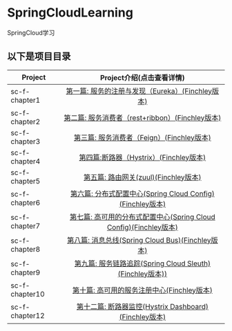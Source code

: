# SpringCloudLearning

SpringCloud学习

## 以下是项目目录

| Project               | Project介绍(点击查看详情)     |
| --------              |          :----:             |
| sc-f-chapter1         |         [第一篇: 服务的注册与发现（Eureka）(Finchley版本)][1]            |
| sc-f-chapter2         |         [第二篇: 服务消费者（rest+ribbon）(Finchley版本)][2]            |
| sc-f-chapter3         |         [ 第三篇: 服务消费者（Feign）(Finchley版本) ][3]            |
| sc-f-chapter4         |         [ 第四篇:断路器（Hystrix）(Finchley版本) ][4]            |
| sc-f-chapter5         |         [ 第五篇: 路由网关(zuul)(Finchley版本) ][5]            |
| sc-f-chapter6         |         [ 第六篇: 分布式配置中心(Spring Cloud Config)(Finchley版本) ][6]            |
| sc-f-chapter7         |         [ 第七篇: 高可用的分布式配置中心(Spring Cloud Config)(Finchley版本) ][7]            |
| sc-f-chapter8         |         [ 第八篇: 消息总线(Spring Cloud Bus)(Finchley版本) ][8]            |
| sc-f-chapter9         |         [ 第九篇: 服务链路追踪(Spring Cloud Sleuth)(Finchley版本)) ][9]            |
| sc-f-chapter10         |         [ 第十篇: 高可用的服务注册中心(Finchley版本) ][10]            |
| sc-f-chapter12         |         [ 第十二篇: 断路器监控(Hystrix Dashboard)(Finchley版本) ][12]            |

[1]:https://github.com/yueyue10/SpringCloudLearning/tree/master/sc-f-chapter1
[2]:https://github.com/yueyue10/SpringCloudLearning/tree/master/sc-f-chapter2
[3]:https://github.com/yueyue10/SpringCloudLearning/tree/master/sc-f-chapter3
[4]:https://github.com/yueyue10/SpringCloudLearning/tree/master/sc-f-chapter4
[5]:https://github.com/yueyue10/SpringCloudLearning/tree/master/sc-f-chapter5
[6]:https://github.com/yueyue10/SpringCloudLearning/tree/master/sc-f-chapter6
[7]:https://github.com/yueyue10/SpringCloudLearning/tree/master/sc-f-chapter7
[8]:https://github.com/yueyue10/SpringCloudLearning/tree/master/sc-f-chapter8
[9]:https://github.com/yueyue10/SpringCloudLearning/tree/master/sc-f-chapter9
[10]:https://github.com/yueyue10/SpringCloudLearning/tree/master/sc-f-chapter10
[12]:https://github.com/yueyue10/SpringCloudLearning/tree/master/sc-f-chapter12


